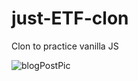 # just-ETF-clon
Clon to practice vanilla JS

![blogPostPic](https://user-images.githubusercontent.com/39439561/110848437-611ad180-82ae-11eb-8034-218710c36f4b.PNG)

